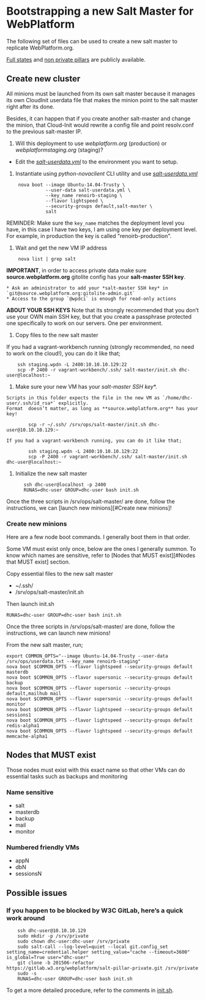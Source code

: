 # Bootstrapping a new Salt Master for WebPlatform

The following set of files can be used to create a new salt master to replicate WebPlatform.org.

[Full states][wpd-salt-states] and [non private pillars][wpd-salt-pillars] are publicly available.

  [wpd-salt-states]: https://github.com/webplatform/salt-states
  [wpd-salt-pillars]: https://github.com/webplatform/salt-pillars

## Create new cluster

All minions must be launched from its own salt master because it manages its own CloudInit userdata file
that makes the minion point to the salt master right after its done.

Besides, it can happen that if you create another salt-master and change the minion, that Cloud-Init would rewrite a config
file and point resolv.conf to the previous salt-master IP.

1. Will this deployment to use *webplatform.org* (production) or *webplatformstaging.org* (staging)?

 * Edit the *[salt-userdata.yml](./salt-userdata.yml)* to the environment you want to setup.

1. Instantiate using *python-novaclient* CLI utility and use *[salt-userdata.yml](./salt-userdata.yml)*

        nova boot --image Ubuntu-14.04-Trusty \
                  --user-data salt-userdata.yml \
                  --key_name renoirb-staging \
                  --flavor lightspeed \
                  --security-groups default,salt-master \
                  salt

  REMINDER: Make sure the `key_name` matches the deployment level you have, in this case I have two keys,
  I am using one key per deployment level.
  For example, in production the key is called "renoirb-production".

1. Wait and get the new VM IP address

        nova list | grep salt


  **IMPORTANT**, in order to access private data make sure **source.webplatform.org** gitolite config has your **salt-master SSH key**.

    * Ask an administrator to add your *salt-master SSH key* in `git@source.webplatform.org:gitolite-admin.git`
    * Access to the group `@wpdci` is enough for read-only actions

  **ABOUT YOUR SSH KEYS** Note that its strongly recommended that you don’t use your OWN main SSH key,
  but that you create a passphrase protected one specifically to work on our servers.
  One per environment.

1. Copy files to the new salt master

  If you had a vagrant-workbench running (strongly recommended, no need to work on the cloud!), you can do it like that;

        ssh staging.wpdn -L 2400:10.10.10.129:22
        scp -P 2400 -r vagrant-workbench/.ssh/ salt-master/init.sh dhc-user@localhost:~

  1. Make sure your new VM has your *salt-master SSH key**.

    Scripts in this folder expects the file in the new VM as `/home/dhc-user/.ssh/id_rsa*` explicitly.
    Format  doesn’t matter, as long as **source.webplatform.org** has your key!

            scp -r ~/.ssh/ /srv/ops/salt-master/init.sh dhc-user@10.10.10.129:~

    If you had a vagrant-workbench running, you can do it like that;

            ssh staging.wpdn -L 2400:10.10.10.129:22
            scp -P 2400 -r vagrant-workbench/.ssh/ salt-master/init.sh dhc-user@localhost:~

  1. Initialize the new salt master

            ssh dhc-user@localhost -p 2400
            RUNAS=dhc-user GROUP=dhc-user bash init.sh

  Once the three scripts in /srv/ops/salt-master/ are done, follow the instructions, we can [launch new minions][#Create new minions]!


### Create new minions

Here are a few node boot commands. I generally boot them in that order.

Some VM must exist only once, below are the ones I generally summon.
To know which names are sensitive, refer to [Nodes that MUST exist][#Nodes that MUST exist] section.


Copy essential files to the new salt master

* ~/.ssh/
* /srv/ops/salt-master/init.sh

Then launch init.sh

    RUNAS=dhc-user GROUP=dhc-user bash init.sh

Once the three scripts in /srv/ops/salt-master/ are done, follow the instructions, we can launch new minions!

From the new salt master, run;

    export COMMON_OPTS="--image Ubuntu-14.04-Trusty --user-data /srv/ops/userdata.txt --key_name renoirb-staging"
    nova boot $COMMON_OPTS --flavor lightspeed --security-groups default masterdb
    nova boot $COMMON_OPTS --flavor supersonic --security-groups default backup
    nova boot $COMMON_OPTS --flavor supersonic --security-groups default,mailhub mail
    nova boot $COMMON_OPTS --flavor supersonic --security-groups default monitor
    nova boot $COMMON_OPTS --flavor lightspeed --security-groups default sessions1
    nova boot $COMMON_OPTS --flavor lightspeed --security-groups default redis-alpha1
    nova boot $COMMON_OPTS --flavor lightspeed --security-groups default memcache-alpha1


## Nodes that MUST exist

Those nodes must exist with this exact name so that other VMs can do essential tasks such as backups and monitoring

### Name sensitive

* salt
* masterdb
* backup
* mail
* monitor

### Numbered friendly VMs

* appN
* dbN
* sessionsN



## Possible issues

### If you happen to be blocked by W3C GitLab, here’s a quick work around

        ssh dhc-user@10.10.10.129
        sudo mkdir -p /srv/private
        sudo chown dhc-user:dhc-user /srv/private
        sudo salt-call --log-level=quiet --local git.config_set setting_name=credential.helper setting_value="cache --timeout=3600" is_global=True user="dhc-user"
        git clone -b 201506-refactor https://gitlab.w3.org/webplatform/salt-pillar-private.git /srv/private
        sudo -s
        RUNAS=dhc-user GROUP=dhc-user bash init.sh

  To get a more detailed procedure, refer to the comments in [init.sh](./init.sh).
